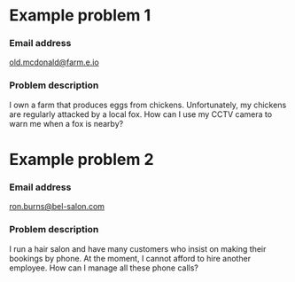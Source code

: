 # Example problem 1

### Email address

old.mcdonald@farm.e.io

### Problem description

I own a farm that produces eggs from chickens.
Unfortunately, my chickens are regularly attacked by a local fox.
How can I use my CCTV camera to warn me when a fox is nearby?

# Example problem 2

### Email address

ron.burns@bel-salon.com

### Problem description

I run a hair salon and have many customers who insist on making their bookings by phone.
At the moment, I cannot afford to hire another employee. 
How can I manage all these phone calls?